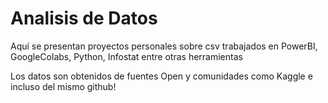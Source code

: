 # Analisis de Datos
Aquí se presentan proyectos personales sobre csv trabajados en 
PowerBI, 
GoogleColabs,
Python,
Infostat entre otras herramientas

Los datos son obtenidos de fuentes Open y comunidades como Kaggle e incluso del mismo github!

